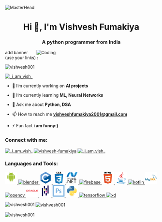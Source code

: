 ![MasterHead](https://1.bp.blogspot.com/-7a4wynwlsmw/xbbpcxg8fhi/aaaaaaaamt4/uoa1bplskygrwgbllhsu2sdj_mig8sxjqclcbgasyhq/s1600/2000_600px.gif)
<h1 align="center">Hi 👋, I'm Vishvesh Fumakiya</h1>
<h3 align="center">A python programmer from India</h3>
<img align="right" alt="Coding" width="400" src="https://c.tenor.com/NOYF3f82b_gAAAAC/programmer.gif">

add banner (use your links) :
<p align="left"> <img src="https://komarev.com/ghpvc/?username=vishvesh001&label=Profile%20views&color=0e75b6&style=flat" alt="vishvesh001" /> </p>

<p align="left"> <a href="https://twitter.com/_i_am_vish_" target="blank"><img src="https://img.shields.io/twitter/follow/_i_am_vish_?logo=twitter&style=for-the-badge" alt="_i_am_vish_" /></a> </p>

- 🔭 I’m currently working on **AI projects**

- 🌱 I’m currently learning **ML, Neural Networks**

- 💬 Ask me about **Python, DSA**

- 📫 How to reach me **vishveshfumakiya2001@gmail.com**

- ⚡ Fun fact **i am funny:)**

<h3 align="left">Connect with me:</h3>
<p align="left">
<a href="https://twitter.com/_i_am_vish_" target="blank"><img align="center" src="https://raw.githubusercontent.com/rahuldkjain/github-profile-readme-generator/master/src/images/icons/Social/twitter.svg" alt="_i_am_vish_" height="30" width="40" /></a>
<a href="https://linkedin.com/in/vishvesh-fumakiya" target="blank"><img align="center" src="https://raw.githubusercontent.com/rahuldkjain/github-profile-readme-generator/master/src/images/icons/Social/linked-in-alt.svg" alt="vishvesh-fumakiya" height="30" width="40" /></a>
<a href="https://instagram.com/_i_am_vish_" target="blank"><img align="center" src="https://raw.githubusercontent.com/rahuldkjain/github-profile-readme-generator/master/src/images/icons/Social/instagram.svg" alt="_i_am_vish_" height="30" width="40" /></a>
</p>

<h3 align="left">Languages and Tools:</h3>
<p align="left"> <a href="https://developer.android.com" target="_blank" rel="noreferrer"> <img src="https://raw.githubusercontent.com/devicons/devicon/master/icons/android/android-original-wordmark.svg" alt="android" width="40" height="40"/> </a> <a href="https://www.blender.org/" target="_blank" rel="noreferrer"> <img src="https://download.blender.org/branding/community/blender_community_badge_white.svg" alt="blender" width="40" height="40"/> </a> <a href="https://www.cprogramming.com/" target="_blank" rel="noreferrer"> <img src="https://raw.githubusercontent.com/devicons/devicon/master/icons/c/c-original.svg" alt="c" width="40" height="40"/> </a> <a href="https://www.w3schools.com/css/" target="_blank" rel="noreferrer"> <img src="https://raw.githubusercontent.com/devicons/devicon/master/icons/css3/css3-original-wordmark.svg" alt="css3" width="40" height="40"/> </a> <a href="https://dotnet.microsoft.com/" target="_blank" rel="noreferrer"> <img src="https://raw.githubusercontent.com/devicons/devicon/master/icons/dot-net/dot-net-original-wordmark.svg" alt="dotnet" width="40" height="40"/> </a> <a href="https://firebase.google.com/" target="_blank" rel="noreferrer"> <img src="https://www.vectorlogo.zone/logos/firebase/firebase-icon.svg" alt="firebase" width="40" height="40"/> </a> <a href="https://www.w3.org/html/" target="_blank" rel="noreferrer"> <img src="https://raw.githubusercontent.com/devicons/devicon/master/icons/html5/html5-original-wordmark.svg" alt="html5" width="40" height="40"/> </a> <a href="https://www.java.com" target="_blank" rel="noreferrer"> <img src="https://raw.githubusercontent.com/devicons/devicon/master/icons/java/java-original.svg" alt="java" width="40" height="40"/> </a> <a href="https://kotlinlang.org" target="_blank" rel="noreferrer"> <img src="https://www.vectorlogo.zone/logos/kotlinlang/kotlinlang-icon.svg" alt="kotlin" width="40" height="40"/> </a> <a href="https://www.mysql.com/" target="_blank" rel="noreferrer"> <img src="https://raw.githubusercontent.com/devicons/devicon/master/icons/mysql/mysql-original-wordmark.svg" alt="mysql" width="40" height="40"/> </a> <a href="https://opencv.org/" target="_blank" rel="noreferrer"> <img src="https://www.vectorlogo.zone/logos/opencv/opencv-icon.svg" alt="opencv" width="40" height="40"/> </a> <a href="https://www.oracle.com/" target="_blank" rel="noreferrer"> <img src="https://raw.githubusercontent.com/devicons/devicon/master/icons/oracle/oracle-original.svg" alt="oracle" width="40" height="40"/> </a> <a href="https://pandas.pydata.org/" target="_blank" rel="noreferrer"> <img src="https://raw.githubusercontent.com/devicons/devicon/2ae2a900d2f041da66e950e4d48052658d850630/icons/pandas/pandas-original.svg" alt="pandas" width="40" height="40"/> </a> <a href="https://www.photoshop.com/en" target="_blank" rel="noreferrer"> <img src="https://raw.githubusercontent.com/devicons/devicon/master/icons/photoshop/photoshop-line.svg" alt="photoshop" width="40" height="40"/> </a> <a href="https://www.python.org" target="_blank" rel="noreferrer"> <img src="https://raw.githubusercontent.com/devicons/devicon/master/icons/python/python-original.svg" alt="python" width="40" height="40"/> </a> <a href="https://www.tensorflow.org" target="_blank" rel="noreferrer"> <img src="https://www.vectorlogo.zone/logos/tensorflow/tensorflow-icon.svg" alt="tensorflow" width="40" height="40"/> </a> <a href="https://www.adobe.com/products/xd.html" target="_blank" rel="noreferrer"> <img src="https://cdn.worldvectorlogo.com/logos/adobe-xd.svg" alt="xd" width="40" height="40"/> </a> </p>

<p><img align="left" src="https://github-readme-stats.vercel.app/api/top-langs?username=vishvesh001&show_icons=true&locale=en&layout=compact" alt="vishvesh001" /></p>

<p>&nbsp;<img align="center" src="https://github-readme-stats.vercel.app/api?username=vishvesh001&show_icons=true&locale=en" alt="vishvesh001" /></p>

<p><img align="center" src="https://github-readme-streak-stats.herokuapp.com/?user=vishvesh001&" alt="vishvesh001" /></p>

